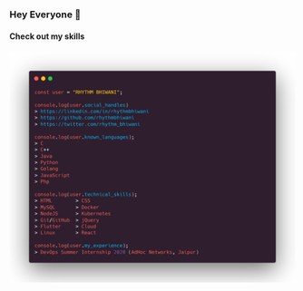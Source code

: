 ### Hey Everyone 👋
#### Check out my skills
![GitHub Profile](https://github.com/rhythmbhiwani/rhythmbhiwani/blob/master/user_profile.png)
